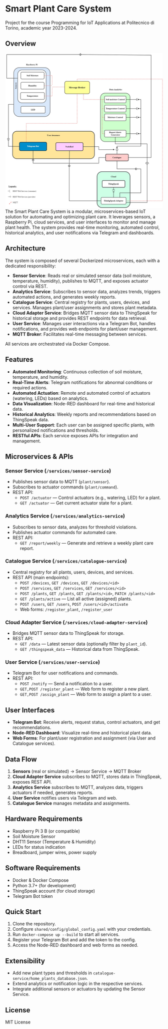 # Smart Plant Care System

Project for the course Programming for IoT Applications at Politecnico di Torino, academic year 2023-2024.

## Overview
![Use case Diagram](old_structure/docs/use_case_diagram.jpg)
The Smart Plant Care System is a modular, microservices-based IoT solution for automating and optimizing plant care. It leverages sensors, a Raspberry Pi, cloud services, and user interfaces to monitor and manage plant health. The system provides real-time monitoring, automated control, historical analytics, and user notifications via Telegram and dashboards.

## Architecture

The system is composed of several Dockerized microservices, each with a dedicated responsibility:

- **Sensor Service**: Reads real or simulated sensor data (soil moisture, temperature, humidity), publishes to MQTT, and exposes actuator control via REST.
- **Analytics Service**: Subscribes to sensor data, analyzes trends, triggers automated actions, and generates weekly reports.
- **Catalogue Service**: Central registry for plants, users, devices, and services. Manages plant/user assignments and stores plant metadata.
- **Cloud Adapter Service**: Bridges MQTT sensor data to ThingSpeak for historical storage and provides REST endpoints for data retrieval.
- **User Service**: Manages user interactions via a Telegram Bot, handles notifications, and provides web endpoints for plant/user management.
- **MQTT Broker**: Facilitates real-time messaging between services.

All services are orchestrated via Docker Compose.

## Features

- **Automated Monitoring**: Continuous collection of soil moisture, temperature, and humidity.
- **Real-Time Alerts**: Telegram notifications for abnormal conditions or required actions.
- **Automated Actuation**: Remote and automated control of actuators (watering, LEDs) based on analytics.
- **Data Visualization**: Node-RED dashboard for real-time and historical data.
- **Historical Analytics**: Weekly reports and recommendations based on ThingSpeak data.
- **Multi-User Support**: Each user can be assigned specific plants, with personalized notifications and thresholds.
- **RESTful APIs**: Each service exposes APIs for integration and management.

## Microservices & APIs

### Sensor Service (`/services/sensor-service`)
- Publishes sensor data to MQTT (`plant/sensor`).
- Subscribes to actuator commands (`plant/command`).
- REST API:
  - `POST /actuator` — Control actuators (e.g., watering, LED) for a plant.
  - `GET /actuator` — Get current actuator state for a plant.

### Analytics Service (`/services/analytics-service`)
- Subscribes to sensor data, analyzes for threshold violations.
- Publishes actuator commands for automated care.
- REST API:
  - `GET /report/weekly` — Generate and retrieve a weekly plant care report.

### Catalogue Service (`/services/catalogue-service`)
- Central registry for all plants, users, devices, and services.
- REST API (main endpoints):
  - `POST /devices`, `GET /devices`, `GET /devices/<id>`
  - `POST /services`, `GET /services`, `GET /services/<id>`
  - `POST /plants`, `GET /plants`, `GET /plants/<id>`, `PATCH /plants/<id>`
  - `GET /plants/active` — List all active (assigned) plants.
  - `POST /users`, `GET /users`, `POST /users/<id>/activate`
  - Web forms: `/register_plant`, `/register_user`

### Cloud Adapter Service (`/services/cloud-adapter-service`)
- Bridges MQTT sensor data to ThingSpeak for storage.
- REST API:
  - `GET /data` — Latest sensor data (optionally filter by `plant_id`).
  - `GET /thingspeak_data` — Historical data from ThingSpeak.

### User Service (`/services/user-service`)
- Telegram Bot for user notifications and commands.
- REST API:
  - `POST /notify` — Send a notification to a user.
  - `GET,POST /register_plant` — Web form to register a new plant.
  - `GET,POST /assign_plant` — Web form to assign a plant to a user.

## User Interfaces

- **Telegram Bot**: Receive alerts, request status, control actuators, and get recommendations.
- **Node-RED Dashboard**: Visualize real-time and historical plant data.
- **Web Forms**: For plant/user registration and assignment (via User and Catalogue services).

## Data Flow

1. **Sensors** (real or simulated) → Sensor Service → MQTT Broker
2. **Cloud Adapter Service** subscribes to MQTT, stores data in ThingSpeak, exposes REST API.
3. **Analytics Service** subscribes to MQTT, analyzes data, triggers actuators if needed, generates reports.
4. **User Service** notifies users via Telegram and web.
5. **Catalogue Service** manages metadata and assignments.

## Hardware Requirements

- Raspberry Pi 3 B (or compatible)
- Soil Moisture Sensor
- DHT11 Sensor (Temperature & Humidity)
- LEDs for status indication
- Breadboard, jumper wires, power supply

## Software Requirements

- Docker & Docker Compose
- Python 3.7+ (for development)
- ThingSpeak account (for cloud storage)
- Telegram Bot token

## Quick Start

1. Clone the repository.
2. Configure `shared/config/global_config.yaml` with your credentials.
3. Run `docker-compose up --build` to start all services.
4. Register your Telegram Bot and add the token to the config.
5. Access the Node-RED dashboard and web forms as needed.

## Extensibility

- Add new plant types and thresholds in `catalogue-service/home_plants_database.json`.
- Extend analytics or notification logic in the respective services.
- Integrate additional sensors or actuators by updating the Sensor Service.

## License

MIT License

